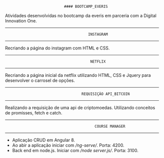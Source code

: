                                #### BOOTCAMP_EVERIS 
                               
Atividades desenvolvidas no bootcamp da everis em parceria com a Digital Innovation One.

__________________________________________________________________________________________________________
                                          INSTAGRAM
__________________________________________________________________________________________________________ 

Recriando a página do instagram com HTML e CSS.


__________________________________________________________________________________________________________
                                           NETFLIX
__________________________________________________________________________________________________________                                           
Recriando a página inicial da netflix utilizando HTML, CSS e Jquery para desenvolver o carrosel de opções. 



__________________________________________________________________________________________________________
                                       REQUISIÇÃO API_BITCOIN
__________________________________________________________________________________________________________                                       

Realizando a requisição de uma api de criptomoedas. Utilizando conceitos de promisses, fetch e catch.



__________________________________________________________________________________________________________
                                             COURSE MANAGER
__________________________________________________________________________________________________________

- Aplicação CRUD em Angular 8. 
- Ao abir a aplicação iniciar com */ng-serve/*. Porta: 4200.
- Back end em node.js. Iniciar com */node server.js/*. Porta: 3100.



